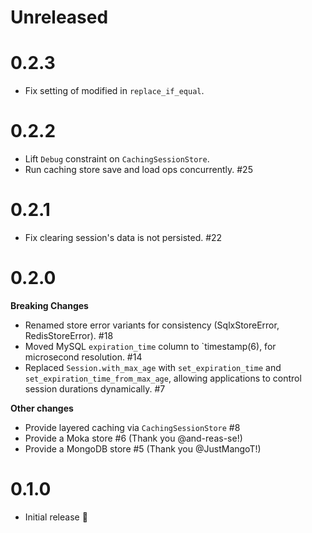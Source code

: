 # Unreleased

# 0.2.3

- Fix setting of modified in `replace_if_equal`.

# 0.2.2

- Lift `Debug` constraint on `CachingSessionStore`.
- Run caching store save and load ops concurrently. #25

# 0.2.1

- Fix clearing session's data is not persisted. #22

# 0.2.0

**Breaking Changes**

- Renamed store error variants for consistency (SqlxStoreError, RedisStoreError). #18
- Moved MySQL `expiration_time` column to `timestamp(6), for microsecond resolution. #14
- Replaced `Session.with_max_age` with `set_expiration_time` and `set_expiration_time_from_max_age`, allowing applications to control session durations dynamically. #7

**Other changes**

- Provide layered caching via `CachingSessionStore` #8
- Provide a Moka store #6 (Thank you @and-reas-se!)
- Provide a MongoDB store #5 (Thank you @JustMangoT!)

# 0.1.0

- Initial release :tada:
